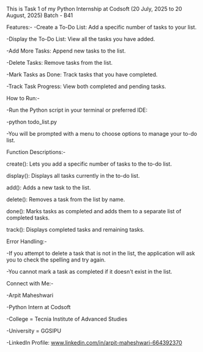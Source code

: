 This is Task 1 of my Python Internship at Codsoft (20 July, 2025 to 20 August, 2025)
Batch - B41



Features:- 
-Create a To-Do List: Add a specific number of tasks to your list.

-Display the To-Do List: View all the tasks you have added.

-Add More Tasks: Append new tasks to the list.

-Delete Tasks: Remove tasks from the list.

-Mark Tasks as Done: Track tasks that you have completed.

-Track Task Progress: View both completed and pending tasks.



How to Run:-

-Run the Python script in your terminal or preferred IDE:

-python todo_list.py

-You will be prompted with a menu to choose options to manage your to-do list.



Function Descriptions:-

create(): Lets you add a specific number of tasks to the to-do list.

display(): Displays all tasks currently in the to-do list.

add(): Adds a new task to the list.

delete(): Removes a task from the list by name.

done(): Marks tasks as completed and adds them to a separate list of completed tasks.

track(): Displays completed tasks and remaining tasks.



Error Handling:-

-If you attempt to delete a task that is not in the list, the application will ask you to check the spelling and try again.

-You cannot mark a task as completed if it doesn't exist in the list.



Connect with Me:-

-Arpit Maheshwari

-Python Intern at Codsoft

-College = Tecnia Institute of Advanced Studies

-University = GGSIPU

-LinkedIn Profile: www.linkedin.com/in/arpit-maheshwari-664392370
